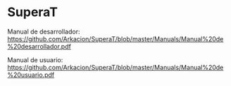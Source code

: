 # SuperaT

Manual de desarrollador:
https://github.com/Arkacion/SuperaT/blob/master/Manuals/Manual%20de%20desarrollador.pdf

Manual de usuario:
https://github.com/Arkacion/SuperaT/blob/master/Manuals/Manual%20de%20usuario.pdf